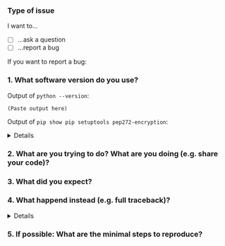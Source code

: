 <!--
Thanks for reporting issues!

To make it easier to solve problems please fill out the Issue Template below.

If you simply want to ask a question remove most of the template before.
-->

### Type of issue

I want to...

 - [ ] ...ask a question
 - [ ] ...report a bug

If you want to report a bug:

### 1. What software version do you use?

Output of `python --version`:

```
(Paste output here)
``` 

Output of `pip show pip setuptools pep272-encryption`:

<details>

```
(Paste full output here)
```

</details>

### 2. What are you trying to do? What are you doing (e.g. share your code)?

### 3. What did you expect?

### 4. What happend instead (e.g. full traceback)?

<details>
(Paste full traceback here)
</details>

### 5. If possible: What are the minimal steps to reproduce?
